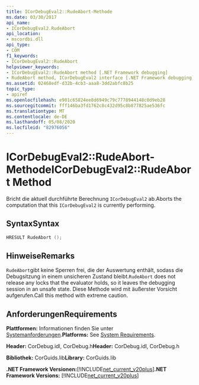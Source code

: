 ```yaml
---
title: ICorDebugEval2::RudeAbort-Methode
ms.date: 03/30/2017
api_name:
- ICorDebugEval2.RudeAbort
api_location:
- mscordbi.dll
api_type:
- COM
f1_keywords:
- ICorDebugEval2::RudeAbort
helpviewer_keywords:
- ICorDebugEval2::RudeAbort method [.NET Framework debugging]
- RudeAbort method, ICorDebugEval2 interface [.NET Framework debugging]
ms.assetid: 02468edf-d32b-4cb3-aaa8-3dd2abfc8b25
topic_type:
- apiref
ms.openlocfilehash: e901c65824ee8d6949c79c7778944148c0d9eb28
ms.sourcegitcommit: fff146ba3fd1762c8c432d95c8b877825ae536fc
ms.translationtype: MT
ms.contentlocale: de-DE
ms.lasthandoff: 05/08/2020
ms.locfileid: "82976056"
---
```

# <a name="icordebugeval2rudeabort-method"></a><span data-ttu-id="04083-102">ICorDebugEval2::RudeAbort-Methode</span><span class="sxs-lookup"><span data-stu-id="04083-102">ICorDebugEval2::RudeAbort Method</span></span>
<span data-ttu-id="04083-103">Bricht die aktuell durchführte Berechnung `ICorDebugEval2` ab.</span><span class="sxs-lookup"><span data-stu-id="04083-103">Aborts the computation that this `ICorDebugEval2` is currently performing.</span></span>  
  
## <a name="syntax"></a><span data-ttu-id="04083-104">Syntax</span><span class="sxs-lookup"><span data-stu-id="04083-104">Syntax</span></span>  
  
```cpp  
HRESULT RudeAbort ();  
```  
  
## <a name="remarks"></a><span data-ttu-id="04083-105">Hinweise</span><span class="sxs-lookup"><span data-stu-id="04083-105">Remarks</span></span>  
 <span data-ttu-id="04083-106">`RudeAbort`gibt keine Sperren frei, die der Auswertung enthält, sodass die Debugsitzung in einem unsicheren Zustand bleibt.</span><span class="sxs-lookup"><span data-stu-id="04083-106">`RudeAbort` does not release any locks that the evaluator holds, so it leaves the debugging session in an unsafe state.</span></span> <span data-ttu-id="04083-107">Diese Methode wird mit äußerster Vorsicht aufgerufen.</span><span class="sxs-lookup"><span data-stu-id="04083-107">Call this method with extreme caution.</span></span>  
  
## <a name="requirements"></a><span data-ttu-id="04083-108">Anforderungen</span><span class="sxs-lookup"><span data-stu-id="04083-108">Requirements</span></span>  
 <span data-ttu-id="04083-109">**Plattformen:** Informationen finden Sie unter [Systemanforderungen](../../get-started/system-requirements.md).</span><span class="sxs-lookup"><span data-stu-id="04083-109">**Platforms:** See [System Requirements](../../get-started/system-requirements.md).</span></span>  
  
 <span data-ttu-id="04083-110">**Header:** CorDebug.idl, CorDebug.h</span><span class="sxs-lookup"><span data-stu-id="04083-110">**Header:** CorDebug.idl, CorDebug.h</span></span>  
  
 <span data-ttu-id="04083-111">**Bibliothek:** CorGuids.lib</span><span class="sxs-lookup"><span data-stu-id="04083-111">**Library:** CorGuids.lib</span></span>  
  
 <span data-ttu-id="04083-112">**.NET Framework Versionen:**[!INCLUDE[net_current_v20plus](../../../../includes/net-current-v20plus-md.md)]</span><span class="sxs-lookup"><span data-stu-id="04083-112">**.NET Framework Versions:** [!INCLUDE[net_current_v20plus](../../../../includes/net-current-v20plus-md.md)]</span></span>
